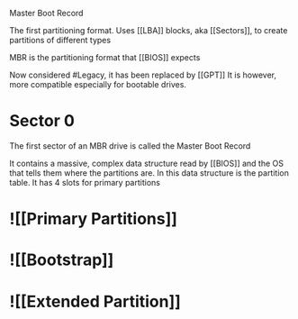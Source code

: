 Master Boot Record

The first partitioning format. Uses [[LBA]] blocks, aka [[Sectors]], to create partitions of different types

MBR is the partitioning format that [[BIOS]] expects

Now considered #Legacy, it has been replaced by [[GPT]]
	It is however, more compatible especially for bootable drives.

# Sector 0
The first sector of an MBR drive is called the Master Boot Record

It contains a massive, complex data structure read by [[BIOS]] and the OS that tells them where the partitions are.
In this data structure is the partition table. It has
	4 slots for primary partitions
# ![[Primary Partitions]]

# ![[Bootstrap]]

# ![[Extended Partition]]


